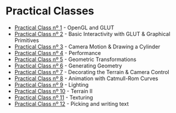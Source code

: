 # Practical Classes

* [Practical Class nº 1](p01/) - OpenGL and GLUT
* [Practical Class nº 2](p02/) - Basic Interactivity with GLUT & Graphical Primitives
* [Practical Class nº 3](p03/) - Camera Motion & Drawing a Cylinder
* [Practical Class nº 4](p04/) - Performance
* [Practical Class nº 5](p05/) - Geometric Transformations
* [Practical Class nº 6](p06/) - Generating Geometry
* [Practical Class nº 7](p07/) - Decorating the Terrain & Camera Control
* [Practical Class nº 8](p08/) - Animation with Catmull-Rom Curves
* [Practical Class nº 9](p09/) - Lighting
* [Practical Class nº 10](p10/) - Terrain II
* [Practical Class nº 11](p11/) - Texturing
* [Practical Class nº 12](p12/) - Picking and writing text
